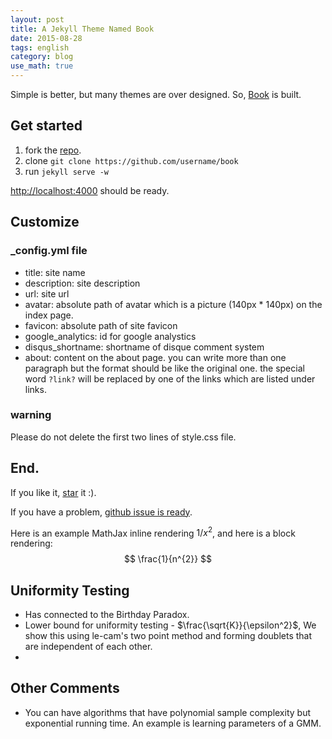```yaml
---
layout: post
title: A Jekyll Theme Named Book
date: 2015-08-28
tags: english
category: blog
use_math: true
---
```


Simple is better, but many themes are over designed. So, [Book](https://github.com/kkninjae/book) is built.

Get started
-----------

1.  fork the [repo](https://github.com/kkninjae/book/fork).
2.  clone `git clone https://github.com/username/book`
3.  run `jekyll serve -w`

[http://localhost:4000](http://localhost:4000) should be ready.

Customize
---------

### _config.yml file

* title: site name
* description: site description
* url: site url
* avatar: absolute path of avatar which is a picture (140px * 140px) on the index page.
* favicon: absolute path of site favicon
* google_analytics: id for google analystics
* disqus_shortname: shortname of disque comment system
* about: content on the about page.
  you can write more than one paragraph but the format should be like the original one.
  the special word `?link?` will be replaced by one of the links which are listed under links.

### warning

Please do not delete the first two lines of style.css file.

End.
----

If you like it, [star](https://github.com/kkninjae/book) it :).

If you have a problem, [github issue is ready](https://github.com/kkninjae/book/issues).


Here is an example MathJax inline rendering $1/x^{2}$, and here is a block rendering: 
$$
\frac{1}{n^{2}} 
$$


Uniformity Testing
------------------
- Has connected to the Birthday Paradox.
- Lower bound for uniformity testing - $\frac{\sqrt{K}}{\epsilon^2}$, We show this using le-cam's two point method and forming doublets that are independent of each other.
- 



Other Comments
--------------
- You can have algorithms that have polynomial sample complexity but exponential running time. An example is learning parameters of a GMM. 


